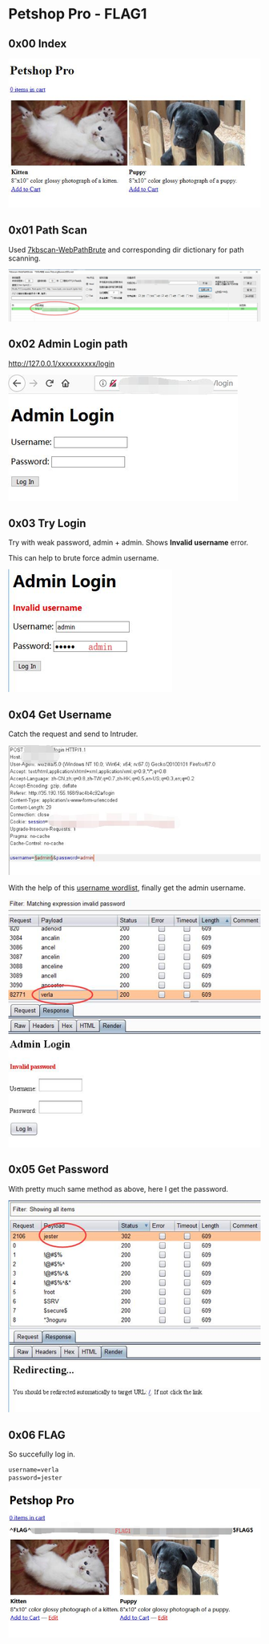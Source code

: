 # Petshop Pro - FLAG1

## 0x00 Index

![](../flag0/imgs/index.jpg)

## 0x01 Path Scan

Used [7kbscan-WebPathBrute][1] and corresponding dir dictionary for path scanning.

![](./imgs/path.jpg)

## 0x02 Admin Login path

http://127.0.0.1/xxxxxxxxxx/login

![](./imgs/admin-login.jpg)

## 0x03 Try Login

Try with weak password, admin + admin. Shows **Invalid username** error.

This can help to brute force admin username.

![](./imgs/invalid_username.jpg)

## 0x04 Get Username

Catch the request and send to Intruder.

![](./imgs/burp_username.jpg)

With the help of this [username wordlist][2], finally get the admin username.

![](./imgs/username.jpg)

## 0x05 Get Password

With pretty much same method as above, here I get the password. 

![](./imgs/password.jpg)

## 0x06 FLAG

So succefully log in.

```
username=verla
password=jester
```
![](./imgs/flag.jpg)

[1]: https://github.com/7kbstorm/7kbscan-WebPathBrute
[2]: https://github.com/jeanphorn/wordlist/blob/master/usernames.txt